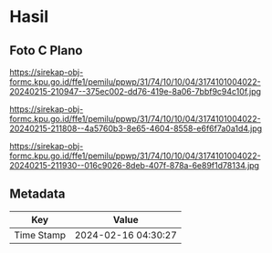 # Hasil

## Foto C Plano

https://sirekap-obj-formc.kpu.go.id/ffe1/pemilu/ppwp/31/74/10/10/04/3174101004022-20240215-210947--375ec002-dd76-419e-8a06-7bbf9c94c10f.jpg

https://sirekap-obj-formc.kpu.go.id/ffe1/pemilu/ppwp/31/74/10/10/04/3174101004022-20240215-211808--4a5760b3-8e65-4604-8558-e6f6f7a0a1d4.jpg

https://sirekap-obj-formc.kpu.go.id/ffe1/pemilu/ppwp/31/74/10/10/04/3174101004022-20240215-211930--016c9026-8deb-407f-878a-6e89f1d78134.jpg


## Metadata

| Key        | Value               |
| ---------- | ------------------- |
| Time Stamp | 2024-02-16 04:30:27 |



